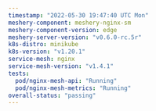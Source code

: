 ```yaml
---
timestamp: "2022-05-30 19:47:40 UTC Mon"
meshery-component: meshery-nginx-sm
meshery-component-version: edge
meshery-server-version: "v0.6.0-rc.5r"
k8s-distro: minikube
k8s-version: "v1.20.1"
service-mesh: nginx
service-mesh-version: "v1.4.1"
tests:
  pod/nginx-mesh-api: "Running"
  pod/nginx-mesh-metrics: "Running"
overall-status: "passing"
---
```

